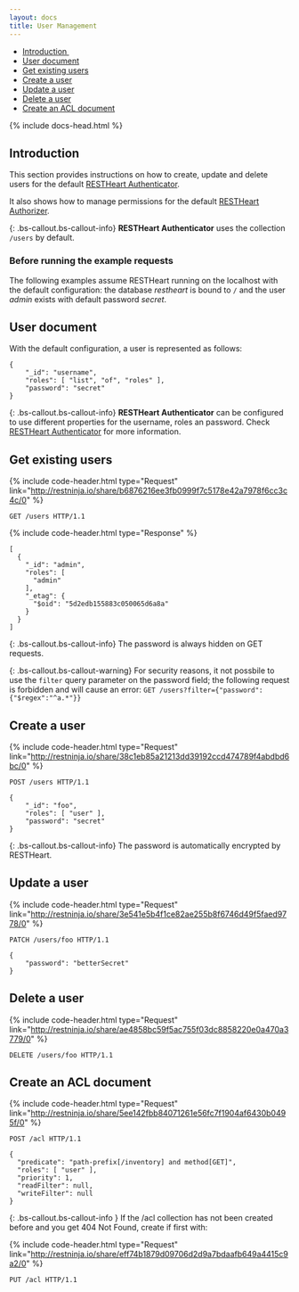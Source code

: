 ```yaml
---
layout: docs
title: User Management
---
```


<div markdown="1" class="d-none d-xl-block col-xl-2 order-last bd-toc">

* [Introduction ](#introduction)
* [User document](#user-document)
* [Get existing users](#get-existing-users)
* [Create a user](#create-a-user)
* [Update a user](#update-a-user)
* [Delete a user](#delete-a-user)
* [Create an ACL document](#create-an-acl-document)

</div>
<div markdown="1" class="col-12 col-md-9 col-xl-8 py-md-3 bd-content">

{% include docs-head.html %} 

## Introduction 

This section provides instructions on how to create, update and delete users for the default [RESTHeart Authenticator](/docs/v5/security/authentication/#restheart-authenticator).

It also shows how to manage permissions for the default [RESTHeart Authorizer](/docs/v5/security/authorization/#restheart-authorizer).

{: .bs-callout.bs-callout-info}
**RESTHeart Authenticator** uses the collection `/users` by default.

### Before running the example requests

The following examples assume RESTHeart running on the localhost with the default configuration: the database *restheart* is bound to `/` and the user *admin* exists with default password *secret*.

## User document

With the default configuration, a user is represented as follows:


```
{
    "_id": "username",
    "roles": [ "list", "of", "roles" ],
    "password": "secret"
}
```

{: .bs-callout.bs-callout-info}
**RESTHeart Authenticator** can be configured to use different properties for the username, roles an password. Check [RESTHeart Authenticator](/docs/v5/security/authentication/#restheart-authenticator) for more information.

## Get existing users

{% include code-header.html type="Request" 
    link="http://restninja.io/share/b6876216ee3fb0999f7c5178e42a7978f6cc3c4c/0"
%}


```
GET /users HTTP/1.1
```

{% include code-header.html type="Response" %}


```
[
  {
    "_id": "admin",
    "roles": [
      "admin"
    ],
    "_etag": {
      "$oid": "5d2edb155883c050065d6a8a"
    }
  }
]
```

{: .bs-callout.bs-callout-info}
The password is always hidden on GET requests.

{: .bs-callout.bs-callout-warning}
For security reasons, it not possbile to use the `filter` query parameter on the password field; the following request is forbidden and will cause an error: `GET /users?filter={"password":{"$regex":"^a.*"}}`

## Create a user

{% include code-header.html type="Request" 
    link="http://restninja.io/share/38c1eb85a21213dd39192ccd474789f4abdbd6bc/0"
%}


```
POST /users HTTP/1.1

{
    "_id": "foo",
    "roles": [ "user" ],
    "password": "secret"
}
```

{: .bs-callout.bs-callout-info}
The password is automatically encrypted by RESTHeart.

## Update a user

{% include code-header.html type="Request" 
    link="http://restninja.io/share/3e541e5b4f1ce82ae255b8f6746d49f5faed9778/0"
%}


```
PATCH /users/foo HTTP/1.1

{
    "password": "betterSecret"
}
```

## Delete a user

{% include code-header.html type="Request" 
    link="http://restninja.io/share/ae4858bc59f5ac755f03dc8858220e0a470a3779/0"
%}


```
DELETE /users/foo HTTP/1.1
```

## Create an ACL document

{% include code-header.html type="Request" 
    link="http://restninja.io/share/5ee142fbb84071261e56fc7f1904af6430b0495f/0"
%}


```
POST /acl HTTP/1.1

{
  "predicate": "path-prefix[/inventory] and method[GET]",
  "roles": [ "user" ],
  "priority": 1,
  "readFilter": null,
  "writeFilter": null
}
```

{: .bs-callout.bs-callout-info }
If the /acl collection has not been created before and you get 404 Not Found, create if first with:

{% include code-header.html type="Request" 
    link="http://restninja.io/share/eff74b1879d09706d2d9a7bdaafb649a4415c9a2/0"
%}


```
PUT /acl HTTP/1.1
```